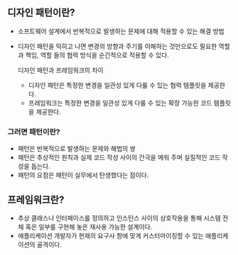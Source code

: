 
## 디자인 패턴이란?

- 소프트웨어 설계에서 반복적으로 발생하는 문제에 대해 적용할 수 있는 해결 방법
- 디자인 패턴을 익히고 나면 변경의 방향과 주기를 이해하는 것만으로도 필요한 역할과 책임, 역할 들의 협력 방식을 순간적으로 적용할 수 있다.


    디자인 패턴과 프레임워크의 차이
    - 디자인 패턴은 특정한 변경을 일관성 있게 다룰 수 있는 협력 템플릿을 제공한다.
    - 프레임워크는 특정한 변경을 일관성 있게 다룰 수 있는 확장 가능한 코드 템플릿을 제공한다.

### 그러면 패턴이란?

- 패턴은 반복적으로 발생하는 문제와 해법의 쌍
- 패턴은 추상적인 원칙과 실제 코드 작성 사이의 간극을 메워 주며 실질적인 코드 작성을 돕는다. 
- 패턴의 요점은 패턴이 실무에서 탄생했다는 점이다.

## 프레임워크란?

- 추상 클래스나 인터페이스를 정의하고 인스턴스 사이의 상호작용을 통해 시스템 전체 혹은 일부를 구현해 놓은 재사용 가능한 설계이다.
- 애플리케이션 개발자가 현재의 요구사 항에 맞게 커스터마이징할 수 있는 애플리케이션의 골격이다.


